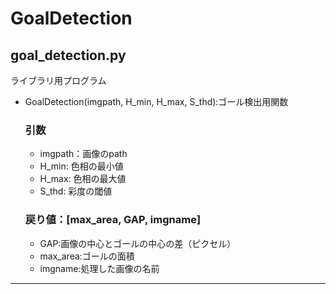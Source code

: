 # GoalDetection
## goal_detection.py
ライブラリ用プログラム
- GoalDetection(imgpath, H_min, H_max, S_thd):ゴール検出用関数  
  ### 引数　 
  - imgpath：画像のpath  
  - H_min: 色相の最小値  
  - H_max: 色相の最大値  
  - S_thd: 彩度の閾値
  ### 戻り値：[max_area, GAP, imgname]
   - GAP:画像の中心とゴールの中心の差（ピクセル）  
   - max_area:ゴールの面積  
   - imgname:処理した画像の名前
---
